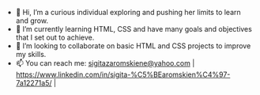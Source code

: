 - 👋 Hi, I’m a curious individual exploring and pushing her limits to learn and grow.
- 🌱 I’m currently learning HTML, CSS and have many goals and objectives that I set out to achieve.
- 💞️ I’m looking to collaborate on basic HTML and CSS projects to improve my skills.
- 📫 You can reach me: sigitazaromskiene@yahoo.com | https://www.linkedin.com/in/sigita-%C5%BEaromskien%C4%97-7a12271a5/ |
